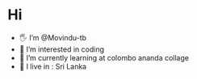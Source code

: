 # Hi 
- 🖐 I’m @Movindu-tb
- 👀 I’m interested in coding
- 🌱 I’m currently learning at  colombo  ananda  collage
- 🚶‍  I live in : Sri Lanka 

